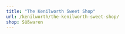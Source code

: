 ```yaml
---
title: "The Kenilworth Sweet Shop"
url: /kenilworth/the-kenilworth-sweet-shop/
shop: Süßwaren
---
```

